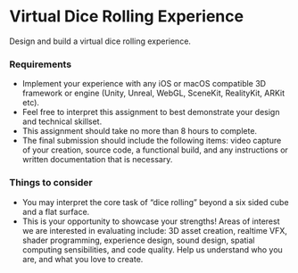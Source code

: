# Virtual Dice Rolling Experience
Design and build a virtual dice rolling experience.

### Requirements
- Implement your experience with any iOS or macOS compatible 3D framework or engine (Unity, Unreal, WebGL, SceneKit, RealityKit, ARKit etc).
- Feel free to interpret this assignment to best demonstrate your design and technical skillset.
- This assignment should take no more than 8 hours to complete. 
- The final submission should include the following items: video capture of your creation, source code, a functional build, and any instructions or written documentation that is necessary. 

### Things to consider
- You may interpret the core task of “dice rolling” beyond a six sided cube and a flat surface.
- This is your opportunity to showcase your strengths! Areas of interest we are interested in evaluating include: 3D asset creation, realtime VFX, shader programming, experience design, sound design, spatial computing sensibilities, and code quality. Help us understand who you are, and what you love to create.
